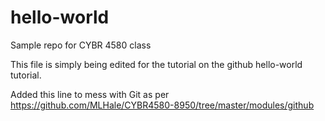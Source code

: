 # hello-world
Sample repo for CYBR 4580 class

This file is simply being edited for the tutorial on the github hello-world tutorial.

Added this line to mess with Git as per https://github.com/MLHale/CYBR4580-8950/tree/master/modules/github
